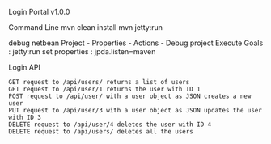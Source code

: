 Login Portal v1.0.0

Command Line 
    mvn clean install
    mvn jetty:run

debug netbean
Project - Properties - Actions - Debug project
    Execute Goals : jetty:run
    set properties : jpda.listen=maven


Login API

    GET request to /api/users/ returns a list of users
    GET request to /api/user/1 returns the user with ID 1
    POST request to /api/user/ with a user object as JSON creates a new user
    PUT request to /api/user/3 with a user object as JSON updates the user with ID 3
    DELETE request to /api/user/4 deletes the user with ID 4
    DELETE request to /api/users/ deletes all the users
